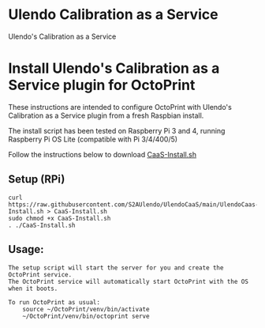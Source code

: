 # Ulendo Calibration as a Service

Ulendo's Calibration as a Service

# Install Ulendo's Calibration as a Service plugin for OctoPrint

These instructions are intended to configure OctoPrint with Ulendo's Calibration as a Service plugin from a fresh Raspbian install.

The install script has been tested on Raspberry Pi 3 and 4, running Raspberry Pi OS Lite (compatible with Pi 3/4/400/5)

Follow the instructions below to download [CaaS-Install.sh](UlendoCaaS-Install.sh) 

## Setup (RPi)

	curl https://raw.githubusercontent.com/S2AUlendo/UlendoCaaS/main/UlendoCaas-Install.sh > CaaS-Install.sh
	sudo chmod +x CaaS-Install.sh
	. ./CaaS-Install.sh

## Usage:
	The setup script will start the server for you and create the OctoPrint service.
	The OctoPrint service will automatically start OctoPrint with the OS when it boots. 

	To run OctoPrint as usual:
		source ~/OctoPrint/venv/bin/activate
		~/OctoPrint/venv/bin/octoprint serve

